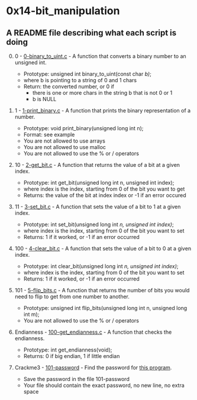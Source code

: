 # 0x14-bit_manipulation

## A README file describing what each script is doing

0. 0 - [0-binary_to_uint.c](./0-binary_to_uint.c) - A function that converts a binary number to an unsigned int.
	* Prototype: unsigned int binary_to_uint(const char *b)*;
	* where b is pointing to a string of 0 and 1 chars
	* Return: the converted number, or 0 if
		* there is one or more chars in the string b that is not 0 or 1
		* b is NULL
	
1. 1 - [1-print_binary.c](./1-print_binary.c) - A function that prints the binary representation of a number.
	* Prototype: void print_binary(unsigned long int n);
	* Format: see example
	* You are not allowed to use arrays
	* You are not allowed to use malloc
	* You are not allowed to use the % or / operators

2. 10 - [2-get_bit.c](./2-get_bit.c) - A function that returns the value of a bit at a given index.
	* Prototype: int get_bit(unsigned long int n, unsigned int index);
	* where index is the index, starting from 0 of the bit you want to get
	* Returns: the value of the bit at index index or -1 if an error occured

3. 11 - [3-set_bit.c](./3-set_bit.c) - A function that sets the value of a bit to 1 at a given index.
	* Prototype: int set_bit(unsigned long int *n, unsigned int index)*;
	* where index is the index, starting from 0 of the bit you want to set
	* Returns: 1 if it worked, or -1 if an error occurred

4. 100 - [4-clear_bit.c](./4-clear_bit.c) - A function that sets the value of a bit to 0 at a given index.
	* Prototype: int clear_bit(unsigned long int *n, unsigned int index)*;
	* where index is the index, starting from 0 of the bit you want to set
	* Returns: 1 if it worked, or -1 if an error occurred

5. 101 - [5-flip_bits.c](./5-flip_bits.c) - A function that returns the number of bits you would need to flip to get from one number to another.
	* Prototype: unsigned int flip_bits(unsigned long int n, unsigned long int m);
	* You are not allowed to use the % or / operators
	
6. Endianness - [100-get_endianness.c](./100-get_endianness.c) - A function that checks the endianness.
	* Prototype: int get_endianness(void);
	* Returns: 0 if big endian, 1 if little endian

7. Crackme3 - [101-password](./101-password) - Find the password for [this program](https://github.com/alx-tools/0x13.c).
	* Save the password in the file 101-password
	* Your file should contain the exact password, no new line, no extra space


